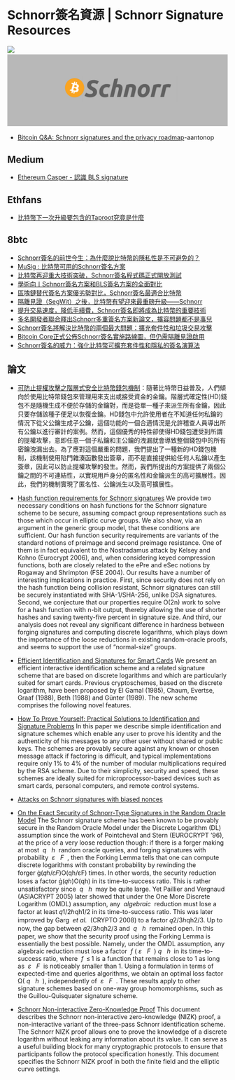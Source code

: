 # Schnorr簽名資源 | Schnorr Signature Resources

![](https://img.shields.io/badge/Powered%20by-Chen%20Po%20Wei-blue.svg)
![](image.png)

-   [Bitcoin Q&A: Schnorr signatures and the privacy roadmap](https://www.youtube.com/watch?v=JeJzwZgxF50)-aantonop

## Medium

-   [Ethereum Casper - 認識 BLS signature](article/EthereumCasper-認識BLSsignature.md)

## Ethfans

-   [比特幣下一次升級要包含的Taproot究竟是什麼](article/比特幣下一次升級要包含的Taproot究竟是什麼.md)

## 8btc

-   [Schnorr簽名的前世今生：為什麼說比特幣的隱私性是不可避免的？](article/Schnorr簽名的前世今生：為什麼說比特幣的隱私性是不可避免的？.md)
-   [MuSig : 比特幣可用的Schnorr簽名方案](article/MuSig:比特幣可用的Schnorr簽名方案.md)
-   [比特幣再迎重大技術突破，Schnorr簽名程式碼正式開放測試](article/比特幣再迎重大技術突破，Schnorr簽名程式碼正式開放測試.md)
-   [學術向丨Schnorr簽名方案和BLS簽名方案的全面對比](article/學術向丨Schnorr簽名方案和BLS簽名方案的全面對比.md)
-   [區塊鏈替代簽名方案優劣勢對比，Schnorr簽名最適合比特幣](article/區塊鏈替代簽名方案優劣勢對比，Schnorr簽名最適合比特幣.md)
-   [隔離見證（SegWit）之後，比特幣有望迎來最重磅升級——Schnorr](article/隔離見證（SegWit）之後，比特幣有望迎來最重磅升級——Schnorr.md)
-   [提升交易速度，降低手續費，Schnorr簽名即將成為比特幣的重要技術](article/提升交易速度，降低手續費，Schnorr簽名即將成為比特幣的重要技術.md)
-   [多名開發者聯合釋出Schnorr多重簽名方案新論文，擴容問題都不是事兒](article/多名開發者聯合釋出Schnorr多重簽名方案新論文，擴容問題都不是事兒.md)
-   [Schnorr簽名將解決比特幣的兩個最大問題：擴充套件性和垃圾交易攻擊](article/Schnorr簽名將解決比特幣的兩個最大問題：擴充套件性和垃圾交易攻擊.md)
-   [Bitcoin Core正式公佈Schnorr簽名實施路線圖，但仍需隔離見證啟用](article/BitcoinCore正式公佈Schnorr簽名實施路線圖，但仍需隔離見證啟用.md)
-   [Schnorr簽名的威力：強化比特幣可擴充套件性和隱私的簽名演算法](article/Schnorr簽名的威力：強化比特幣可擴充套件性和隱私的簽名演算法.md)

## 論文

-   [可防止提權攻擊之階層式安全比特幣錢包機制](https://hdl.handle.net/11296/kuku5v)：隨著比特幣日益普及，人們傾向於使用比特幣錢包來管理用來支出或接受資金的金鑰。階層式確定性(HD)錢包不是隨機生成不便於存儲的金鑰對，而是從單一種子來派生所有金鑰，因此只要存儲該種子便足以恢復金鑰。HD錢包中允許使用者在不知道任何私鑰的情況下從父公鑰生成子公鑰，這個功能的一個合適情況是允許稽查人員導出所有公鑰以進行審計的案例。然而，這個優秀的特性卻使得HD錢包遭受到所謂的提權攻擊，意即任意一個子私鑰和主公鑰的洩漏就會導致整個錢包中的所有密鑰洩漏出去。為了應對這個嚴重的問題，我們提出了一種新的HD錢包機制，該機制使用陷門雜湊函數發出簽章，而不是直接提供給任何人私鑰以產生簽章，因此可以防止提權攻擊的發生。然而，我們所提出的方案提供了兩個公鑰之間的不可連結性，以實現用戶身分的匿名性和金鑰派生的高可擴展性。因此，我們的機制實現了匿名性、公鑰派生以及高可擴展性。

-   [Hash function requirements for Schnorr signatures](paper/Hash-Function-Requirements-for-Schnorr-Signatures.pdf)
    We provide two necessary conditions on hash functions for the Schnorr signature scheme to be secure, assuming compact group representations such as those which occur in elliptic curve groups. We also show, via an argument in the generic group model, that these conditions are sufficient. Our hash function security requirements are variants of the standard notions of preimage and second preimage resistance. One of them is in fact equivalent to the Nostradamus attack by Kelsey and Kohno (Eurocrypt 2006), and, when considering keyed compression functions, both are closely related to the ePre and eSec notions by Rogaway and Shrimpton (FSE 2004).
    Our results have a number of interesting implications in practice. First, since security does not rely on the hash function being collision resistant, Schnorr signatures can still be securely instantiated with SHA-1/SHA-256, unlike DSA signatures. Second, we conjecture that our properties require O(2n) work to solve for a hash function with n-bit output, thereby allowing the use of shorter hashes and saving twenty-five percent in signature size. And third, our analysis does not reveal any significant difference in hardness between forging signatures and computing discrete logarithms, which plays down the importance of the loose reductions in existing random-oracle proofs, and seems to support the use of “normal-size” groups.

-   [Efficient Identification and Signatures for Smart Cards](http://sci-hub.tw/https://link.springer.com/chapter/10.1007%2F0-387-34805-0_22)
    We present an efficient interactive identification scheme and a related signature scheme that are based on discrete logarithms and which are particularly suited for smart cards. Previous cryptoschemes, based on the discrete logarithm, have been proposed by El Gamal (1985), Chaum, Evertse, Graaf (1988), Beth (1988) and Günter (1989). The new scheme comprises the following novel features.


-   [How To Prove Yourself: Practical Solutions to Identification and Signature Problems](http://sci-hub.tw/https://link.springer.com/chapter/10.1007%2F3-540-47721-7_12)
    In this paper we describe simple identification and signature schemes which enable any user to prove his identity and the authenticity of his messages to any other user without shared or public keys. The schemes are provably secure against any known or chosen message attack if factoring is difficult, and typical implementations require only 1% to 4% of the number of modular multiplications required by the RSA scheme. Due to their simplicity, security and speed, these schemes are ideally suited for microprocessor-based devices such as smart cards, personal computers, and remote control systems.


-   [Attacks on Schnorr signatures with biased nonces](https://ecc2017.cs.ru.nl/slides/ecc2017-tibouchi.pdf)
-   [On the Exact Security of Schnorr-Type Signatures in the Random Oracle Model](https://eprint.iacr.org/2012/029.pdf)
    The Schnorr signature scheme has been known to be provably secure in the Random Oracle Model under the Discrete Logarithm (DL) assumption since the work of Pointcheval and Stern (EUROCRYPT ’96), at the price of a very loose reduction though: if there is a forger making at most  _q_   _h_  random oracle queries, and forging signatures with probability  _ε_   _F_  , then the Forking Lemma tells that one can compute discrete logarithms with constant probability by rewinding the forger (𝑞ℎ/𝜀𝐹)O(qh/εF) times. In other words, the security reduction loses a factor (𝑞ℎ)O(qh) in its time-to-success ratio. This is rather unsatisfactory since  _q_   _h_  may be quite large. Yet Paillier and Vergnaud (ASIACRYPT 2005) later showed that under the One More Discrete Logarithm (OMDL) assumption, any  _algebraic_  reduction must lose a factor at least 𝑞1/2ℎqh1/2 in its time-to-success ratio. This was later improved by Garg  _et al._  (CRYPTO 2008) to a factor 𝑞2/3ℎqh2/3. Up to now, the gap between 𝑞2/3ℎqh2/3 and  _q_   _h_  remained open. In this paper, we show that the security proof using the Forking Lemma is essentially the best possible. Namely, under the OMDL assumption, any algebraic reduction must lose a factor  _f_ ( _ε_   _F_  ) _q_   _h_  in its time-to-success ratio, where  _f_  ≤ 1 is a function that remains close to 1 as long as  _ε_   _F_  is noticeably smaller than 1. Using a formulation in terms of expected-time and queries algorithms, we obtain an optimal loss factor Ω( _q_   _h_  ), independently of  _ε_   _F_  . These results apply to other signature schemes based on one-way group homomorphisms, such as the Guillou-Quisquater signature scheme.


-   [Schnorr Non-interactive Zero-Knowledge Proof](https://www.rfc-editor.org/rfc/pdfrfc/rfc8235.txt.pdf)
    This document describes the Schnorr non-interactive zero-knowledge (NIZK) proof, a non-interactive variant of the three-pass Schnorr identification scheme. The Schnorr NIZK proof allows one to prove
    the knowledge of a discrete logarithm without leaking any information about its value. It can serve as a useful building block for many cryptographic protocols to ensure that participants follow the
    protocol specification honestly. This document specifies the Schnorr NIZK proof in both the finite field and the elliptic curve settings.
